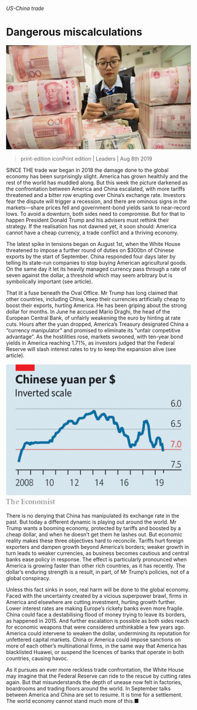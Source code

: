 ###### US-China trade

# Dangerous miscalculations 

![image](images/20190810_LDP501.jpg) 

> print-edition iconPrint edition | Leaders | Aug 8th 2019 

SINCE THE trade war began in 2018 the damage done to the global economy has been surprisingly slight. America has grown healthily and the rest of the world has muddled along. But this week the picture darkened as the confrontation between America and China escalated, with more tariffs threatened and a bitter row erupting over China’s exchange rate. Investors fear the dispute will trigger a recession, and there are ominous signs in the markets—share prices fell and government-bond yields sank to near-record lows. To avoid a downturn, both sides need to compromise. But for that to happen President Donald Trump and his advisers must rethink their strategy. If the realisation has not dawned yet, it soon should: America cannot have a cheap currency, a trade conflict and a thriving economy. 

The latest spike in tensions began on August 1st, when the White House threatened to impose a further round of duties on $300bn of Chinese exports by the start of September. China responded four days later by telling its state-run companies to stop buying American agricultural goods. On the same day it let its heavily managed currency pass through a rate of seven against the dollar, a threshold which may seem arbitrary but is symbolically important (see article). 

That lit a fuse beneath the Oval Office. Mr Trump has long claimed that other countries, including China, keep their currencies artificially cheap to boost their exports, hurting America. He has been griping about the strong dollar for months. In June he accused Mario Draghi, the head of the European Central Bank, of unfairly weakening the euro by hinting at rate cuts. Hours after the yuan dropped, America’s Treasury designated China a “currency manipulator” and promised to eliminate its “unfair competitive advantage”. As the hostilities rose, markets swooned, with ten-year bond yields in America reaching 1.71%, as investors judged that the Federal Reserve will slash interest rates to try to keep the expansion alive (see article). 

![image](images/20190810_LDC533.png) 

There is no denying that China has manipulated its exchange rate in the past. But today a different dynamic is playing out around the world. Mr Trump wants a booming economy, protected by tariffs and boosted by a cheap dollar, and when he doesn’t get them he lashes out. But economic reality makes these three objectives hard to reconcile. Tariffs hurt foreign exporters and dampen growth beyond America’s borders; weaker growth in turn leads to weaker currencies, as business becomes cautious and central banks ease policy in response. The effect is particularly pronounced when America is growing faster than other rich countries, as it has recently. The dollar’s enduring strength is a result, in part, of Mr Trump’s policies, not of a global conspiracy. 

Unless this fact sinks in soon, real harm will be done to the global economy. Faced with the uncertainty created by a vicious superpower brawl, firms in America and elsewhere are cutting investment, hurting growth further. Lower interest rates are making Europe’s rickety banks even more fragile. China could face a destabilising flood of money trying to leave its borders, as happened in 2015. And further escalation is possible as both sides reach for economic weapons that were considered unthinkable a few years ago. America could intervene to weaken the dollar, undermining its reputation for unfettered capital markets. China or America could impose sanctions on more of each other’s multinational firms, in the same way that America has blacklisted Huawei, or suspend the licences of banks that operate in both countries, causing havoc. 

As it pursues an ever more reckless trade confrontation, the White House may imagine that the Federal Reserve can ride to the rescue by cutting rates again. But that misunderstands the depth of unease now felt in factories, boardrooms and trading floors around the world. In September talks between America and China are set to resume. It is time for a settlement. The world economy cannot stand much more of this.■ 

